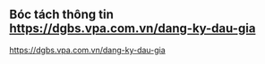 ## Bóc tách thông tin https://dgbs.vpa.com.vn/dang-ky-dau-gia

https://dgbs.vpa.com.vn/dang-ky-dau-gia